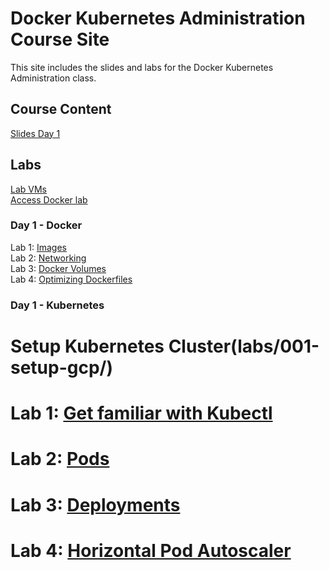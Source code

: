 # Docker Kubernetes Administration Course Site

This site includes the slides and labs for the Docker Kubernetes Administration class. 

## Course Content 
[Slides Day 1](http://bit.ly/docker-k8s-content-1)   

## Labs
[Lab VMs](https://docs.google.com/spreadsheets/d/1kW1rNQMZVdoYa2IDLZa66rLv122LM_mIfkbjxhEmVsQ/edit?usp=sharing)  
[Access Docker lab](labs/001_setup/)  

### Day 1 - Docker
Lab 1: [Images](labs/images/)  
Lab 2: [Networking](labs/networking/)   
Lab 3: [Docker Volumes](labs/volumes/)   
Lab 4: [Optimizing Dockerfiles](labs/adv-dockerfile/)   

### Day 1 - Kubernetes
# Setup Kubernetes Cluster(labs/001-setup-gcp/)
# Lab 1: [Get familiar with Kubectl](labs/commands/)    
# Lab 2: [Pods](labs/pods/)    
# Lab 3: [Deployments](labs/deployments/)     
# Lab 4: [Horizontal Pod Autoscaler](labs/k8s-prometheus-hpa/)     

<!--
### Day 2 - Kubernetes
# Lab 4: [Advanced Scheduling](labs/scheduling/)  
# Lab 5: [ConfigMap](labs/configmap/)  
# Lab 6: [Secrets](labs/secrets/)  
# Lab 7: [Liveness & Readiness checks](labs/health-checks/)  
# Lab 8: [Role Based Access Controls](labs/rbac/)  
# Lab 9: [Helm](labs/helm/) 
-->
